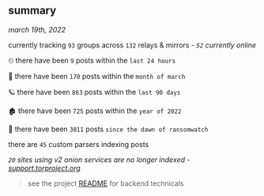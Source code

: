 
## summary
_march 19th, 2022_

currently tracking `93` groups across `132` relays & mirrors - _`52` currently online_

⏲ there have been `9` posts within the `last 24 hours`

🦈 there have been `170` posts within the `month of march`

🪐 there have been `863` posts within the `last 90 days`

🏚 there have been `725` posts within the `year of 2022`

🦕 there have been `3011` posts `since the dawn of ransomwatch`

there are `45` custom parsers indexing posts

_`20` sites using v2 onion services are no longer indexed - [support.torproject.org](https://support.torproject.org/onionservices/v2-deprecation/)_

> see the project [README](https://github.com/thetanz/ransomwatch#ransomwatch--) for backend technicals
